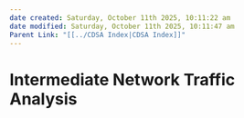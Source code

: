```yaml
---
date created: Saturday, October 11th 2025, 10:11:22 am
date modified: Saturday, October 11th 2025, 10:11:47 am
Parent Link: "[[../CDSA Index|CDSA Index]]"
---
```


# Intermediate Network Traffic Analysis
